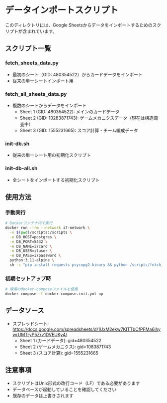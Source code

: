 # データインポートスクリプト

このディレクトリには、Google Sheetsからデータをインポートするためのスクリプトが含まれています。

## スクリプト一覧

### fetch_sheets_data.py
- 最初のシート（GID: 480354522）からカードデータをインポート
- 従来の単一シートインポート用

### fetch_all_sheets_data.py
- 複数のシートからデータをインポート
  - Sheet 1 (GID: 480354522): メインのカードデータ
  - Sheet 2 (GID: 10283871743): ゲームメカニクスデータ（現在は構造調査中）
  - Sheet 3 (GID: 1555231665): スコア計算・チーム編成データ

### init-db.sh
- 従来の単一シート用の初期化スクリプト

### init-db-all.sh
- 全シートをインポートする初期化スクリプト

## 使用方法

### 手動実行
```bash
# Dockerコンテナ内で実行
docker run --rm --network i7-network \
  -v $(pwd)/scripts:/scripts \
  -e DB_HOST=postgres \
  -e DB_PORT=5432 \
  -e DB_NAME=i7card \
  -e DB_USER=i7user \
  -e DB_PASS=i7password \
  python:3.11-alpine \
  sh -c "pip install requests psycopg2-binary && python /scripts/fetch_all_sheets_data.py"
```

### 初期セットアップ時
```bash
# 専用のdocker-composeファイルを使用
docker compose -f docker-compose.init.yml up
```

## データソース
- スプレッドシート: https://docs.google.com/spreadsheets/d/1UxM2ekw7KlTTbCfPFMa6ihywrUMTryP5Zrv1DVEUKy4/
  - Sheet 1 (カードデータ): gid=480354522
  - Sheet 2 (ゲームメカニクス): gid=1083871743
  - Sheet 3 (スコア計算): gid=1555231665

## 注意事項
- スクリプトはUnix形式の改行コード（LF）である必要があります
- データベースが起動していることを確認してください
- 既存のデータは上書きされます